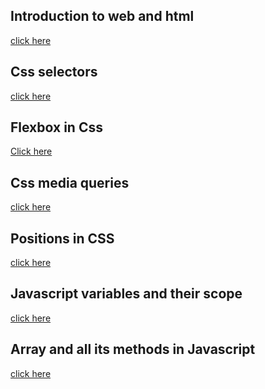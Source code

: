 ## Introduction to web and html
[click here](https://ajaychauhan.hashnode.dev/introduction-to-web-and-html)<br/>

## Css selectors
[click here](https://ajaychauhan.hashnode.dev/css-selectors)<br/>

## Flexbox in Css
[Click here](https://ajaychauhan.hashnode.dev/flexbox-in-css)<br/>

## Css media queries
[click here](https://ajaychauhan.hashnode.dev/css-media-queries)<br/>

## Positions in CSS
[click here](https://https://ajaychauhan.hashnode.dev/positions-in-css)<br/>
## Javascript variables and their scope
[click here](https://ajaychauhan.hashnode.dev/javascript-variable-and-their-scope)<br/>
## Array and all its methods in Javascript
[click here](https://ajaychauhan.hashnode.dev/array-and-all-its-methods-in-javascript)<br/>

